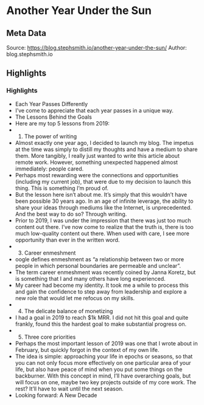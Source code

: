 # Another Year Under the Sun

## Meta Data

Source:  https://blog.stephsmith.io/another-year-under-the-sun/ 
Author: blog.stephsmith.io

## Highlights

### Highlights

- Each Year Passes Differently
- I’ve come to appreciate that each year passes in a unique way.
- The Lessons Behind the Goals
- Here are my top 5 lessons from 2019:
- 1. The power of writing
- Almost exactly one year ago, I decided to launch my blog. The impetus at the time was simply to distill my thoughts and have a medium to share them. More tangibly, I really just wanted to write this article about remote work. However, something unexpected happened almost immediately: people cared.
- Perhaps most rewarding were the connections and opportunities (including my current job), that were due to my decision to launch this thing. This is something I’m proud of.
- But the lesson here isn’t about me. It’s simply that this wouldn’t have been possible 30 years ago. In an age of infinite leverage, the ability to share your ideas through mediums like the Internet, is unprecedented. And the best way to do so? Through writing.
- Prior to 2019, I was under the impression that there was just too much content out there. I’ve now come to realize that the truth is, there is too much low-quality content out there. When used with care, I see more opportunity than ever in the written word.
- 3. Career enmeshment
- oogle defines enmeshment as “a relationship between two or more people in which personal boundaries are permeable and unclear”.
- The term career enmeshment was recently coined by Janna Koretz, but is something that I and many others have long experienced.
- My career had become my identity. It took me a while to process this and gain the confidence to step away from leadership and explore a new role that would let me refocus on my skills.
- 4. The delicate balance of monetizing
- I had a goal in 2019 to reach $1k MRR. I did not hit this goal and quite frankly, found this the hardest goal to make substantial progress on.
- 5. Three core priorities
- Perhaps the most important lesson of 2019 was one that I wrote about in February, but quickly forgot in the context of my own life.
- The idea is simple: approaching your life in epochs or seasons, so that you can not only focus more effectively on one particular area of your life, but also have peace of mind when you put some things on the backburner. With this concept in mind, I’ll have overarching goals, but will focus on one, maybe two key projects outside of my core work. The rest? It’ll have to wait until the next season.
- Looking forward: A New Decade
